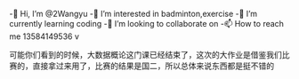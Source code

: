 -👋 Hi, I’m @2Wangyu
-👀 I’m interested in badminton,exercise
-🌱 I’m currently learning coding
-💞️ I’m looking to collaborate on
-📫 How to reach me 13584149536 v

可能你们看到的时候，大数据概论这门课已经结束了，这次的大作业是借鉴我们比赛的，直接拿过来用了，比赛的结果是国二，所以总体来说东西都是挺不错的


<!---
2Wangyu/2Wangyu is a ✨ special ✨ repository because its `README.md` (this file) appears on your GitHub profile.
You can click the Preview link to take a look at your changes.
--->
